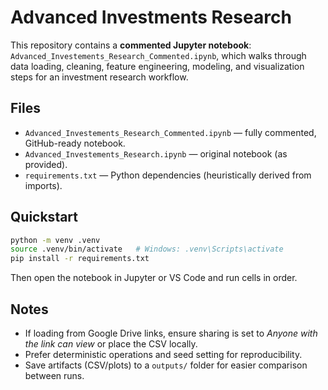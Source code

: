 # Advanced Investments Research

This repository contains a **commented Jupyter notebook**: `Advanced_Investements_Research_Commented.ipynb`,
which walks through data loading, cleaning, feature engineering, modeling, and visualization steps for an investment research workflow.

## Files
- `Advanced_Investements_Research_Commented.ipynb` — fully commented, GitHub-ready notebook.
- `Advanced_Investements_Research.ipynb` — original notebook (as provided).
- `requirements.txt` — Python dependencies (heuristically derived from imports).

## Quickstart
```bash
python -m venv .venv
source .venv/bin/activate   # Windows: .venv\Scripts\activate
pip install -r requirements.txt
```

Then open the notebook in Jupyter or VS Code and run cells in order.

## Notes
- If loading from Google Drive links, ensure sharing is set to *Anyone with the link can view* or place the CSV locally.
- Prefer deterministic operations and seed setting for reproducibility.
- Save artifacts (CSV/plots) to a `outputs/` folder for easier comparison between runs.
